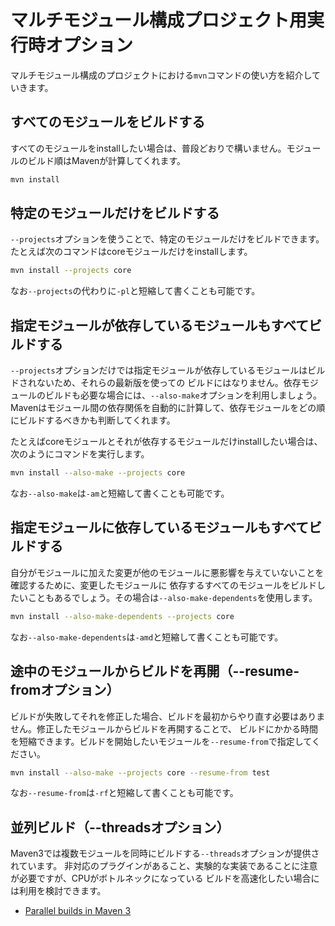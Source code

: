 # マルチモジュール構成プロジェクト用実行時オプション

マルチモジュール構成のプロジェクトにおける`mvn`コマンドの使い方を紹介していきます。

## すべてのモジュールをビルドする

すべてのモジュールをinstallしたい場合は、普段どおりで構いません。モジュールのビルド順はMavenが計算してくれます。

```sh
mvn install
```

## 特定のモジュールだけをビルドする

`--projects`オプションを使うことで、特定のモジュールだけをビルドできます。
たとえば次のコマンドはcoreモジュールだけをinstallします。

```sh
mvn install --projects core
```

なお`--projects`の代わりに`-pl`と短縮して書くことも可能です。

## 指定モジュールが依存しているモジュールもすべてビルドする

`--projects`オプションだけでは指定モジュールが依存しているモジュールはビルドされないため、それらの最新版を使っての
ビルドにはなりません。依存モジュールのビルドも必要な場合には、`--also-make`オプションを利用しましょう。
Mavenはモジュール間の依存関係を自動的に計算して、依存モジュールをどの順にビルドするべきかも判断してくれます。

たとえばcoreモジュールとそれが依存するモジュールだけinstallしたい場合は、次のようにコマンドを実行します。

```sh
mvn install --also-make --projects core
```

なお`--also-make`は`-am`と短縮して書くことも可能です。


## 指定モジュールに依存しているモジュールもすべてビルドする

自分がモジュールに加えた変更が他のモジュールに悪影響を与えていないことを確認するために、変更したモジュールに
依存するすべてのモジュールをビルドしたいこともあるでしょう。その場合は`--also-make-dependents`を使用します。

```sh
mvn install --also-make-dependents --projects core
```

なお`--also-make-dependents`は`-amd`と短縮して書くことも可能です。

## 途中のモジュールからビルドを再開（--resume-fromオプション）

ビルドが失敗してそれを修正した場合、ビルドを最初からやり直す必要はありません。修正したモジュールからビルドを再開することで、
ビルドにかかる時間を短縮できます。ビルドを開始したいモジュールを`--resume-from`で指定してください。

```sh
mvn install --also-make --projects core --resume-from test
```

なお`--resume-from`は`-rf`と短縮して書くことも可能です。


## 並列ビルド（--threadsオプション）

Maven3では複数モジュールを同時にビルドする`--threads`オプションが提供されています。
非対応のプラグインがあること、実験的な実装であることに注意が必要ですが、CPUがボトルネックになっている
ビルドを高速化したい場合には利用を検討できます。

- [Parallel builds in Maven 3](https://cwiki.apache.org/confluence/display/MAVEN/Parallel+builds+in+Maven+3)
